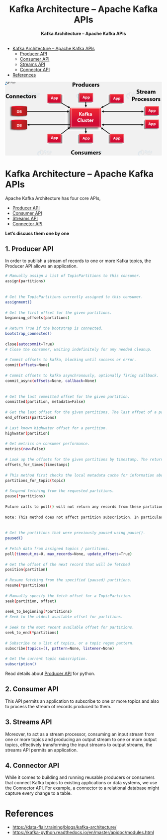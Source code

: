 
<div align="center">
    <h1>Kafka Architecture – Apache Kafka APIs</h1>
    <strong>Kafka Architecture – Apache Kafka APIs</strong>
</div>
<br/>

<!-- TOC -->

- [Kafka Architecture – Apache Kafka APIs](#kafka-architecture--apache-kafka-apis)
    - [Producer API](#producer-api)
    - [Consumer API](#consumer-api)
    - [Streams API](#streams-api)
    - [Connector API](#connector-api)
- [References](#references)

<!-- /TOC -->

<img src="img/kafka_apis.png"  alt="Tech Stacks">
<br/>

# Kafka Architecture – Apache Kafka APIs
Apache Kafka Architecture has four core APIs, 
* [Producer API](#1-producer-api)
* [Consumer API](#2-consumer-api)
* [Streams API](#3-streams-api)
* [Connector API](#4-connector-api)

**__Let’s discuss them one by one__**

## 1. Producer API
In order to publish a stream of records to one or more Kafka topics, the Producer API allows an application. 

```bash
# Manually assign a list of TopicPartitions to this consumer.
assign(partitions)


# Get the TopicPartitions currently assigned to this consumer.
assignment()

# Get the first offset for the given partitions.
beginning_offsets(partitions)

# Return True if the bootstrap is connected.
bootstrap_connected()

close(autocommit=True)
# Close the consumer, waiting indefinitely for any needed cleanup.

# Commit offsets to kafka, blocking until success or error.
commit(offsets=None)

# Commit offsets to kafka asynchronously, optionally firing callback.
commit_async(offsets=None, callback=None)


# Get the last committed offset for the given partition.
committed(partition, metadata=False)

# Get the last offset for the given partitions. The last offset of a partition is the offset of the upcoming message, i.e. the offset of the last available message + 1.
end_offsets(partitions)

# Last known highwater offset for a partition.
highwater(partition)

# Get metrics on consumer performance.
metrics(raw=False)

# Look up the offsets for the given partitions by timestamp. The returned offset for each partition is the earliest offset whose timestamp is greater than or equal to the given timestamp in the corresponding partition.
offsets_for_times(timestamps)

# This method first checks the local metadata cache for information about the topic. If the topic is not found (either because the topic does not exist, the user is not authorized to view the topic, or the metadata cache is not populated), then it will issue a metadata update call to the cluster.
partitions_for_topic(topic)

# Suspend fetching from the requested partitions.
pause(*partitions)

Future calls to poll() will not return any records from these partitions until they have been resumed using resume().

Note: This method does not affect partition subscription. In particular, it does not cause a group rebalance when automatic assignment is used.


# Get the partitions that were previously paused using pause().
paused()

# Fetch data from assigned topics / partitions.
poll(timeout_ms=0, max_records=None, update_offsets=True)

# Get the offset of the next record that will be fetched
position(partition)

# Resume fetching from the specified (paused) partitions.
resume(*partitions)

# Manually specify the fetch offset for a TopicPartition.
seek(partition, offset)

seek_to_beginning(*partitions)
# Seek to the oldest available offset for partitions.

# Seek to the most recent available offset for partitions.
seek_to_end(*partitions)

# Subscribe to a list of topics, or a topic regex pattern.
subscribe(topics=(), pattern=None, listener=None)

# Get the current topic subscription.
subscription()

```

Read details about [Producer API](https://kafka-python.readthedocs.io/en/master/apidoc/KafkaConsumer.html) for python.

## 2. Consumer API
This API permits an application to subscribe to one or more topics and also to process the stream of records produced to them.

## 3. Streams API
Moreover, to act as a stream processor, consuming an input stream from one or more topics and producing an output stream to one or more output topics, effectively transforming the input streams to output streams, the streams API permits an application.

## 4. Connector API
While it comes to building and running reusable producers or consumers that connect Kafka topics to existing applications or data systems, we use the Connector API. For example, a connector to a relational database might capture every change to a table.


# References
* https://data-flair.training/blogs/kafka-architecture/
* https://kafka-python.readthedocs.io/en/master/apidoc/modules.html

